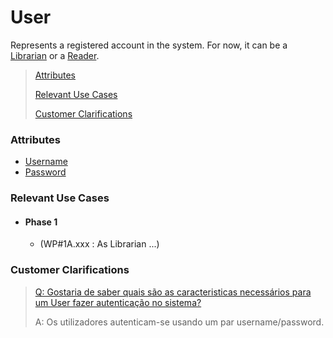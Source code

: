 # User

Represents a registered account in the system. For now, it can be a [Librarian](Librarian.md) or a [Reader](../Aggregates/Reader.md).

> [Attributes](#attributes)
>
> [Relevant Use Cases](#Relevant-Use-Cases)
>
> [Customer Clarifications](#Customer-Clarifications)

### Attributes
- [Username](../ValueObjects/Username.md)
- [Password](../ValueObjects/Password.md)

### Relevant Use Cases
- #### Phase 1
    - (WP#1A.xxx : As Librarian ...)


### Customer Clarifications
>[Q: Gostaria de saber quais são as caracteristicas necessários para um User fazer autenticação no sistema?](https://moodle.isep.ipp.pt/mod/forum/discuss.php?d=28878#p36474)
>
>A: Os utilizadores autenticam-se usando um par username/password.